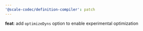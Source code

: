 ```yaml
---
'@scale-codec/definition-compiler': patch
---
```


**feat**: add `optimizeDyns` option to enable experimental optimization
